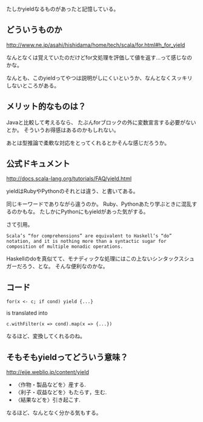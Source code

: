 
たしかyieldなるものがあったと記憶している。


## どういうものか

http://www.ne.jp/asahi/hishidama/home/tech/scala/for.html#h_for_yield


なんとなくは覚えていたのだけどfor文処理を評価して値を返す…って感じなのかな。

なんとも、このyieldってやつは説明がしにくいというか、なんとなくスッキリしないところがある。

## メリット的なものは？

Javaと比較して考えるなら、
たぶんforブロックの外に変数宣言する必要がないとか。
そういうお得感はあるのかもしれない。

あとは型推論で柔軟な対応をとってくれるとかそんな感じだろうか。

## 公式ドキュメント

http://docs.scala-lang.org/tutorials/FAQ/yield.html

yieldはRubyやPythonのそれとは違う、と書いてある。

同じキーワードでありながら違うのか。
Ruby、Pythonあたり学ぶときに混乱するのかもな。
たしかにPythonにもyieldがあった気がする。


さて引用。


    Scala’s “for comprehensions” are equivalent to Haskell’s “do” notation, and it is nothing more than a syntactic sugar for composition of multiple monadic operations.


Haskellのdoを真似てて、モナディックな処理にはこの上ないシンタックスシュガーだろう、とな。
そんな便利なのかな。



## コード


    for(x <- c; if cond) yield {...}


is translated into



    c.withFilter(x => cond).map(x => {...})


なるほど、変換してくれるのね。


## そもそもyieldってどういう意味？


http://ejje.weblio.jp/content/yield


* 〈作物・製品などを〉産する.
* 〈利子・収益などを〉もたらす，生む.
* 〈結果などを〉引き起こす.


なるほど、なんとなく分かる気もする。
